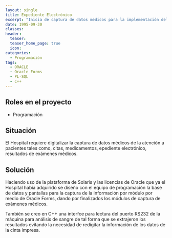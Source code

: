 ```yaml
---
layout: single
title: Expediente Electrónico
excerpt: "Inicia de captura de datos medicos para la implementación del expediente electrónico en el Hospital Clínica Bíblica"
date: 1995-09-30
classes: 
header: 
  teaser: 
  teaser_home_page: true
  icon: 
categories:
  - Programación
tags:  
  - ORACLE
  - Oracle Forms
  - PL-SQL
  - C++
---
```


## Roles en el proyecto

- Programación

## Situación

El Hospital requiere digitalizar la captura de datos médicos de la atención a pacientes tales como, citas, medicamentos, epediente electrónico, resultados de exámenes médicos.

## Solución

Haciendo uso de la plataforma de Solaris y las licencias de Oracle que ya el Hospital había adquirido se diseño con el equipo de programación la base de datos y pantallas para la captura de la información por módulo por medio de Oracle Forms, dando por finalizados los módulos de captura de exámenes médicos.

También se creo en C++ una interfce para lectura del puerto RS232 de la máquina para análisis de sangre de tal forma que se extrajeron los resultados evitando la necesidad de redigitar la información de los datos de la cinta impresa.